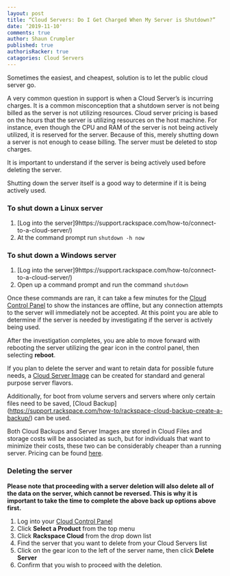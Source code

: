```yaml
---
layout: post
title: “Cloud Servers: Do I Get Charged When My Server is Shutdown?”
date: ‘2019-11-10'
comments: true
author: Shaun Crumpler
published: true
authorisRacker: true
catagories: Cloud Servers
---
```


Sometimes the easiest, and cheapest, solution is to let the public cloud server go.

A very common question in support is when a Cloud Server’s is incurring charges.  It is a common misconception that a shutdown server is not being billed as the server is not utilizing resources.  Cloud server pricing is based on the hours that the server is utilizing resources on the host machine.  For instance, even though the CPU and RAM of the server is not being actively utilized, it is reserved for the server.  Because of this, merely shutting down a server is not enough to cease billing.  The server must be deleted to stop charges.  

It is important to understand if the server is being actively used before deleting the server.

Shutting down the server itself is a good way to determine if it is being actively used.

### To shut down a Linux server
1. [Log into the server]9https://support.rackspace.com/how-to/connect-to-a-cloud-server/)
2. At the command prompt run `shutdown -h now`

### To shut down a Windows server
1. [Log into the server]9https://support.rackspace.com/how-to/connect-to-a-cloud-server/)
2. Open up a command prompt and run the command `shutdown`

Once these commands are ran, it can take a few minutes for the [Cloud Control Panel](https://mycloud.rackspace.com) to show the instances are offline, but any connection attempts to the server will immediately not be accepted.  At this point you are able to determine if the server is needed by investigating if the server is actively being used.

After the investigation completes, you are able to move forward with rebooting the server utilizing the gear icon in the control panel, then selecting **reboot**.

If you plan to delete the server and want to retain data for possible future needs, a [Cloud Server Image](https://support.rackspace.com/how-to/creating-an-image-backup-cloning/) can be created for standard and general purpose server flavors.

Additionally, for boot from volume servers and servers where only certain files need to be saved, [Cloud Backup] (https://support.rackspace.com/how-to/rackspace-cloud-backup-create-a-backup/) can be used.

Both Cloud Backups and Server Images are stored in Cloud Files and storage costs will be associated as such, but for individuals that want to minimize their costs, these two can be considerably cheaper than a running server.  Pricing can be found [here](https://www.rackspace.com/en-us/cloud/files).

### Deleting the server
**Please note that proceeding with a server deletion will also delete all of the data on the server, which cannot be reversed.  This is why it is important to take the time to complete the above back up options above first.**

1. Log into your [Cloud Control Panel](https://mycloud.rackspace.com)
2. Click **Select a Product** from the top menu
3. Click **Rackspace Cloud** from the drop down list
4. Find the server that you want to delete from your Cloud Servers list
5. Click on the gear icon to the left of the server name, then click **Delete Server**
6. Confirm that you wish to proceed with the deletion.
